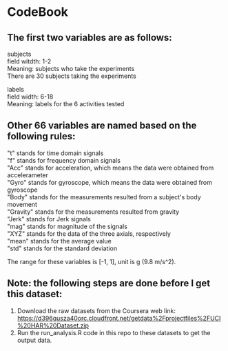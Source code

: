 CodeBook
===============================

The first two variables are as follows:
----------------------------------------------

subjects  
field witdth: 1-2  
Meaning: subjects who take the experiments   
There are 30 subjects taking the experiments  

labels  
field width: 6-18  
Meaning: labels for the 6 activities tested  

Other 66 variables are named based on the following rules:
-------------------------------------------------------------------------

"t" stands for time domain signals  
"f" stands for frequency domain signals  
"Acc" stands for acceleration, which means the data were obtained from accelerameter  
"Gyro" stands for gyroscope, which means the data were obtained from gyroscope  
"Body" stands for the measurements resulted from a subject's body movement  
"Gravity" stands for the measurements resulted from gravity  
"Jerk" stands for Jerk signals  
"mag" stands for magnitude of the signals  
"XYZ" stands for the data of the three axials, respectively  
"mean" stands for the average value  
"std" stands for the standard deviation  

The range for these variables is [-1, 1], unit is g (9.8 m/s^2).

Note: the following steps are done before I get this dataset:
--------------------------------------------------------------------------

1. Download the raw datasets from the Coursera web link: https://d396qusza40orc.cloudfront.net/getdata%2Fprojectfiles%2FUCI%20HAR%20Dataset.zip  
2. Run the run_analysis.R code in this repo to these datasets to get the output data. 
